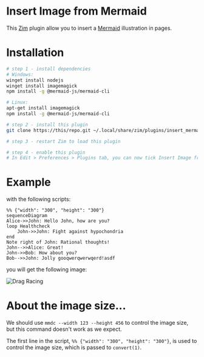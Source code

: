 # Insert Image from Mermaid

This [Zim](https://github.com/zim-desktop-wiki/zim-desktop-wiki "Zim - A Desktop Wiki Editor") plugin allow you to insert a [Mermaid](https://github.com/mermaid-js/mermaid "Generation of diagram and flowchart from text in a similar manner as markdown") illustration in pages.

# Installation

```bash
# step 1 - install dependencies
# Windows:
winget install nodejs
winget install imagemagick
npm install -g @mermaid-js/mermaid-cli

# Linux:
apt-get install imagemagick
npm install -g @mermaid-js/mermaid-cli

# step 2 - install this plugin
git clone https://this/repo.git ~/.local/share/zim/plugins/insert_mermaid/

# step 3 - restart Zim to load this plugin

# step 4 - enable this plugin
# In Edit > Preferences > Plugins tab, you can now tick Insert Image from Mermaid.

```

# Example 

with the following scripts:
```
%% {"width": "300", "height": "300"}
sequenceDiagram
Alice->>John: Hello John, how are you?
loop Healthcheck
    John->>John: Fight against hypochondria
end
Note right of John: Rational thoughts!
John-->>Alice: Great!
John->>Bob: How about you?
Bob-->>John: Jolly gooqwerqwerwqerd!asdf
```

you will get the following image:

![Drag Racing](./data/mermaid.png)

# About the image size...

We should use `mmdc --width 123 --height 456` to control the image size, but this command doesn't work as we expect. 

The first line in the script, `%% {"width": "300", "height": "300"}`, is used to control the image size, which is passed to `convert(1)`. 
